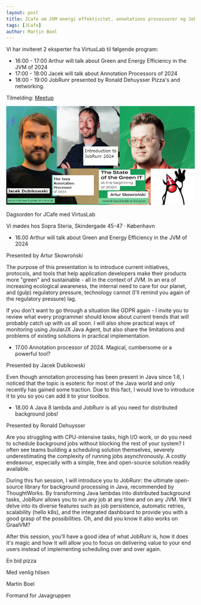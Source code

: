 ```yaml
---
layout: post
title: JCafe om JVM energi effektivitet, annotations processorer og JobRunr, den 22. maj 2024 kl 16-19 
tags: [JCafe]
author: Martin Boel
---
```


Vi har inviteret 2 eksperter fra VirtusLab til følgende program:

* 16:00 - 17:00 Arthur will talk about Green and Energy Efficiency in the JVM of 2024
* 17:00 - 18:00 Jacek will talk about Annotation Processors of 2024
* 18:00 - 19:00 JobRunr presented by Ronald Dehuysser
Pizza's and networking.


Tilmelding: [Meetup](https://www.meetup.com/copenhagen-javagruppen-meetup/events/300285095)

<p align="center">
  <img src="/assets/img/posts/2024/2024-04-arthur.jpg">
</p>

Dagsorden for JCafe med VirtusLab

Vi mødes hos Sopra Steria, Skindergade 45-47 · København

* 16.00 Arthur will talk about Green and Energy Efficiency in the JVM of 2024

Presented by Artur Skowroński

The purpose of this presentation is to introduce current initiatives, protocols, and tools that help application developers make their products more "green" and sustainable - all in the context of JVM.
In an era of increasing ecological awareness, the internal need to care for our planet, and (gulp) regulatory pressure, technology cannot (I'll remind you again of the regulatory pressure) lag.

If you don't want to go through a situation like GDPR again - I invite you to review what every programmer should know about current trends that will probably catch up with us all soon. I will also show practical ways of monitoring using JoularJX Java Agent, but also share the limitations and problems of existing solutions in practical implementation.


* 17.00 Annotation processor of 2024. Magical, cumbersome or a powerful tool?

Presented by Jacek Dubikowski

Even though annotation processing has been present in Java since 1.6, I noticed that the topic is esoteric for most of the Java world and only recently has gained some traction. Due to this fact, I would love to introduce it to you so you can add it to your toolbox.


* 18.00 A Java 8 lambda and JobRunr is all you need for distributed background jobs!

Presented by Ronald Dehuysser

Are you struggling with CPU-intensive tasks, high I/O work, or do you need to schedule background jobs without blocking the rest of your system? I often see teams building a scheduling solution themselves, severely underestimating the complexity of running jobs asynchronously. A costly endeavour, especially with a simple, free and open-source solution readily available.

During this fun session, I will introduce you to JobRunr: the ultimate open-source library for background processing in Java, recommended by ThoughtWorks. By transforming Java lambdas into distributed background tasks, JobRunr allows you to run any job at any time and on any JVM. We'll delve into its diverse features such as job persistence, automatic retries, scalability (hello k8s), and the integrated dashboard to provide you with a good grasp of the possibilities. Oh, and did you know it also works on GraalVM?

After this session, you’ll have a good idea of what JobRunr is, how it does it's magic and how it will allow you to focus on delivering value to your end users instead of implementing scheduling over and over again.

En bid pizza 


Med venlig hilsen

Martin Boel

Formand for Javagruppen

